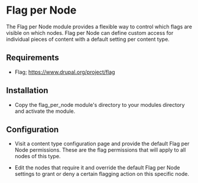 Flag per Node
=============

The Flag per Node module provides a flexible way to control which flags are
visible on which nodes. Flag per Node can define custom access for individual 
pieces of content with a default setting per content type.


Requirements
------------

- Flag; https://www.drupal.org/project/flag


Installation
------------

- Copy the flag_per_node module's directory to your modules directory and 
  activate the module.


Configuration
-------------

- Visit a content type configuration page and provide the default Flag per Node
  permissions. These are the flag permissions that will apply to all nodes of 
  this type.

- Edit the nodes that require it and override the default Flag per Node settings
  to grant or deny a certain flagging action on this specific node.
